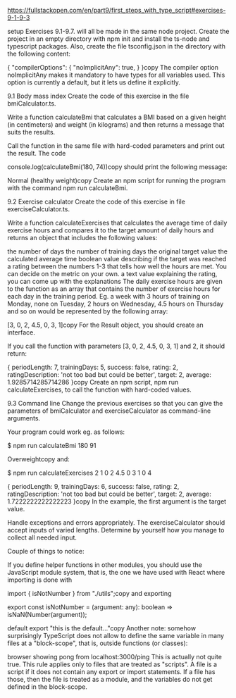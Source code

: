 https://fullstackopen.com/en/part9/first_steps_with_type_script#exercises-9-1-9-3

setup
Exercises 9.1-9.7. will all be made in the same node project. Create the project in an empty directory with npm init and install the ts-node and typescript packages. Also, create the file tsconfig.json in the directory with the following content:

{
"compilerOptions": {
"noImplicitAny": true,
}
}copy
The compiler option noImplicitAny makes it mandatory to have types for all variables used. This option is currently a default, but it lets us define it explicitly.

9.1 Body mass index
Create the code of this exercise in the file bmiCalculator.ts.

Write a function calculateBmi that calculates a BMI based on a given height (in centimeters) and weight (in kilograms) and then returns a message that suits the results.

Call the function in the same file with hard-coded parameters and print out the result. The code

console.log(calculateBmi(180, 74))copy
should print the following message:

Normal (healthy weight)copy
Create an npm script for running the program with the command npm run calculateBmi.

9.2 Exercise calculator
Create the code of this exercise in file exerciseCalculator.ts.

Write a function calculateExercises that calculates the average time of daily exercise hours and compares it to the target amount of daily hours and returns an object that includes the following values:

the number of days
the number of training days
the original target value
the calculated average time
boolean value describing if the target was reached
a rating between the numbers 1-3 that tells how well the hours are met. You can decide on the metric on your own.
a text value explaining the rating, you can come up with the explanations
The daily exercise hours are given to the function as an array that contains the number of exercise hours for each day in the training period. Eg. a week with 3 hours of training on Monday, none on Tuesday, 2 hours on Wednesday, 4.5 hours on Thursday and so on would be represented by the following array:

[3, 0, 2, 4.5, 0, 3, 1]copy
For the Result object, you should create an interface.

If you call the function with parameters [3, 0, 2, 4.5, 0, 3, 1] and 2, it should return:

{ periodLength: 7,
trainingDays: 5,
success: false,
rating: 2,
ratingDescription: 'not too bad but could be better',
target: 2,
average: 1.9285714285714286 }copy
Create an npm script, npm run calculateExercises, to call the function with hard-coded values.

9.3 Command line
Change the previous exercises so that you can give the parameters of bmiCalculator and exerciseCalculator as command-line arguments.

Your program could work eg. as follows:

$ npm run calculateBmi 180 91

Overweightcopy
and:

$ npm run calculateExercises 2 1 0 2 4.5 0 3 1 0 4

{ periodLength: 9,
trainingDays: 6,
success: false,
rating: 2,
ratingDescription: 'not too bad but could be better',
target: 2,
average: 1.7222222222222223 }copy
In the example, the first argument is the target value.

Handle exceptions and errors appropriately. The exerciseCalculator should accept inputs of varied lengths. Determine by yourself how you manage to collect all needed input.

Couple of things to notice:

If you define helper functions in other modules, you should use the JavaScript module system, that is, the one we have used with React where importing is done with

import { isNotNumber } from "./utils";copy
and exporting

export const isNotNumber = (argument: any): boolean =>
isNaN(Number(argument));

default export "this is the default..."copy
Another note: somehow surprisingly TypeScript does not allow to define the same variable in many files at a "block-scope", that is, outside functions (or classes):

browser showing pong from localhost:3000/ping
This is actually not quite true. This rule applies only to files that are treated as "scripts". A file is a script if it does not contain any export or import statements. If a file has those, then the file is treated as a module, and the variables do not get defined in the block-scope.
